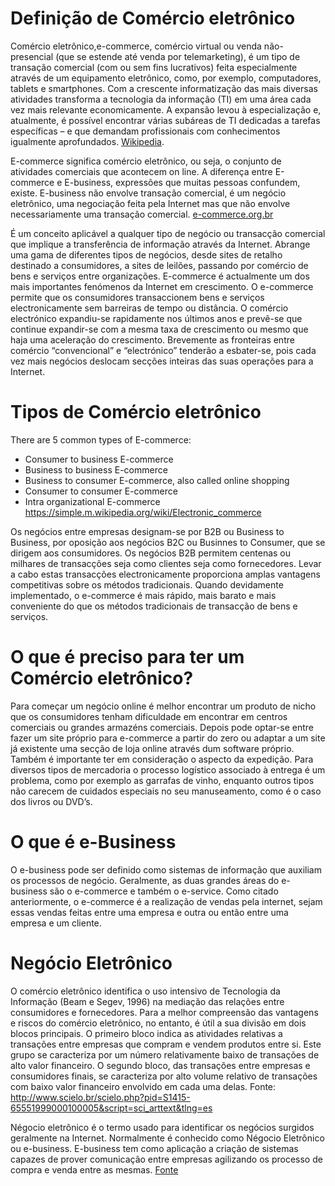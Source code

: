 # Definição de Comércio eletrônico
Comércio eletrônico,e-commerce, comércio virtual ou venda não-presencial (que se estende até venda por telemarketing), é um tipo de transação comercial (com ou sem fins lucrativos) feita especialmente através de um equipamento eletrônico, como, por exemplo, computadores, tablets e smartphones. Com a crescente informatização das mais diversas atividades transforma a tecnologia da informação (TI) em uma área cada vez mais relevante economicamente. A expansão levou à especialização e, atualmente, é possível encontrar várias subáreas de TI dedicadas a tarefas específicas – e que demandam profissionais com conhecimentos igualmente aprofundados. [Wikipedia](https://pt.wikipedia.org/wiki/Comércio_eletrônico).

E-commerce significa comércio eletrônico, ou seja, o conjunto de atividades comerciais que acontecem on line. A diferença entre E-commerce e E-business, expressões que muitas pessoas confundem, existe. E-business não envolve transação comercial, é um negócio eletrônico, uma negociação feita pela Internet mas que não envolve necessariamente uma transação comercial. [e-commerce.org.br](https://www.e-commerce.org.br/e-business/)

É um conceito aplicável a qualquer tipo de negócio ou transacção comercial que implique a transferência de informação através da Internet. Abrange uma gama de diferentes tipos de negócios, desde sites de retalho destinado a consumidores, a sites de leilões, passando por comércio de bens e serviços entre organizações.
E-commerce é actualmente um dos mais importantes fenómenos da Internet em crescimento.
O e-commerce permite que os consumidores transaccionem bens e serviços electronicamente sem barreiras de tempo ou distância. O comércio electrónico expandiu-se rapidamente nos últimos anos e prevê-se que continue expandir-se com a mesma taxa de crescimento ou mesmo que haja uma aceleração do crescimento. Brevemente as fronteiras entre comércio “convencional” e “electrónico” tenderão a esbater-se, pois cada vez mais negócios deslocam secções inteiras das suas operações para a Internet.

# Tipos de Comércio eletrônico

There are 5 common types of E-commerce:
* Consumer to business E-commerce
* Business to business E-commerce
* Business to consumer E-commerce, also called online shopping
* Consumer to consumer E-commerce
* Intra organizational E-commerce
https://simple.m.wikipedia.org/wiki/Electronic_commerce

Os negócios entre empresas designam-se por B2B ou Business to Business, por oposição aos negócios B2C ou Businnes to Consumer, que se dirigem aos consumidores.
Os negócios B2B permitem centenas ou milhares de transacções seja como clientes seja como fornecedores. Levar a cabo estas transacções electronicamente proporciona amplas vantagens competitivas sobre os métodos tradicionais. Quando devidamente implementado, o e-commerce é mais rápido, mais barato e mais conveniente do que os métodos tradicionais de transacção de bens e serviços.

# O que é preciso para ter um Comércio eletrônico?

Para começar um negócio online é melhor encontrar um produto de nicho que os consumidores tenham dificuldade em encontrar em centros comerciais ou grandes armazéns comerciais.
Depois pode optar-se entre fazer um site próprio para e-commerce a partir do zero ou adaptar a um site já existente uma secção de loja online através dum software próprio.
Também é importante ter em consideração o aspecto da expedição. Para diversos tipos de mercadoria o processo logístico associado à entrega é um problema, como por exemplo as garrafas de vinho, enquanto outros tipos não carecem de cuidados especiais no seu manuseamento, como é o caso dos livros ou DVD’s.

# O que é e-Business

O e-business pode ser definido como sistemas de informação que auxiliam os processos de negócio. Geralmente, as duas grandes áreas do e-business são o e-commerce e também o e-service. Como citado anteriormente, o e-commerce é a realização de vendas pela internet, sejam essas vendas  feitas entre uma empresa e outra ou então entre uma empresa e um cliente.

# Negócio Eletrônico

O comércio eletrônico identifica o uso intensivo de Tecnologia da Informação (Beam e Segev, 1996) na mediação das relações entre consumidores e fornecedores. Para a melhor compreensão das vantagens e riscos do comércio eletrônico, no entanto, é útil a sua divisão em dois blocos principais. O primeiro bloco indica as atividades relativas a transações entre empresas que compram e vendem produtos entre si. Este grupo se caracteriza por um número relativamente baixo de transações de alto valor financeiro. O segundo bloco, das transações entre empresas e consumidores finais, se caracteriza por alto volume relativo de transações com baixo valor financeiro envolvido em cada uma delas. Fonte: http://www.scielo.br/scielo.php?pid=S1415-65551999000100005&script=sci_arttext&tlng=es

Négocio eletrônico é o termo usado para identificar os negócios surgidos geralmente na Internet. Normalmente é conhecido como Négocio Eletrônico ou e-business. E-business tem como aplicação a criação de sistemas capazes de prover comunicação entre empresas agilizando os processo de compra e venda entre as mesmas.
[Fonte](https://pt.m.wikipedia.org/wiki/E-business#/search)
